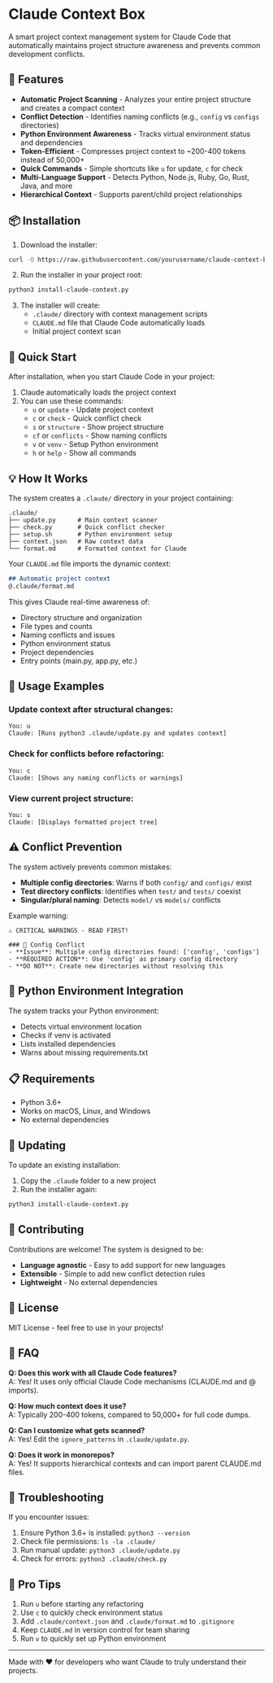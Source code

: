 # Claude Context Box

A smart project context management system for Claude Code that automatically maintains project structure awareness and prevents common development conflicts.

## 🚀 Features

- **Automatic Project Scanning** - Analyzes your entire project structure and creates a compact context
- **Conflict Detection** - Identifies naming conflicts (e.g., `config` vs `configs` directories)
- **Python Environment Awareness** - Tracks virtual environment status and dependencies
- **Token-Efficient** - Compresses project context to ~200-400 tokens instead of 50,000+
- **Quick Commands** - Simple shortcuts like `u` for update, `c` for check
- **Multi-Language Support** - Detects Python, Node.js, Ruby, Go, Rust, Java, and more
- **Hierarchical Context** - Supports parent/child project relationships

## 📦 Installation

1. Download the installer:
```bash
curl -O https://raw.githubusercontent.com/yourusername/claude-context-box/main/install-claude-context.py
```

2. Run the installer in your project root:
```bash
python3 install-claude-context.py
```

3. The installer will create:
   - `.claude/` directory with context management scripts
   - `CLAUDE.md` file that Claude Code automatically loads
   - Initial project context scan

## 🎯 Quick Start

After installation, when you start Claude Code in your project:

1. Claude automatically loads the project context
2. You can use these commands:
   - `u` or `update` - Update project context
   - `c` or `check` - Quick conflict check
   - `s` or `structure` - Show project structure
   - `cf` or `conflicts` - Show naming conflicts
   - `v` or `venv` - Setup Python environment
   - `h` or `help` - Show all commands

## 💡 How It Works

The system creates a `.claude/` directory in your project containing:

```
.claude/
├── update.py      # Main context scanner
├── check.py       # Quick conflict checker
├── setup.sh       # Python environment setup
├── context.json   # Raw context data
└── format.md      # Formatted context for Claude
```

Your `CLAUDE.md` file imports the dynamic context:
```markdown
## Automatic project context
@.claude/format.md
```

This gives Claude real-time awareness of:
- Directory structure and organization
- File types and counts
- Naming conflicts and issues
- Python environment status
- Project dependencies
- Entry points (main.py, app.py, etc.)

## 🔧 Usage Examples

### Update context after structural changes:
```
You: u
Claude: [Runs python3 .claude/update.py and updates context]
```

### Check for conflicts before refactoring:
```
You: c
Claude: [Shows any naming conflicts or warnings]
```

### View current project structure:
```
You: s
Claude: [Displays formatted project tree]
```

## ⚠️ Conflict Prevention

The system actively prevents common mistakes:

- **Multiple config directories**: Warns if both `config/` and `configs/` exist
- **Test directory conflicts**: Identifies when `test/` and `tests/` coexist  
- **Singular/plural naming**: Detects `model/` vs `models/` conflicts

Example warning:
```
⚠️ CRITICAL WARNINGS - READ FIRST!

### 🔴 Config Conflict
- **Issue**: Multiple config directories found: ['config', 'configs']
- **REQUIRED ACTION**: Use 'config' as primary config directory
- **DO NOT**: Create new directories without resolving this
```

## 🐍 Python Environment Integration

The system tracks your Python environment:

- Detects virtual environment location
- Checks if venv is activated
- Lists installed dependencies
- Warns about missing requirements.txt

## 📋 Requirements

- Python 3.6+
- Works on macOS, Linux, and Windows
- No external dependencies

## 🔄 Updating

To update an existing installation:

1. Copy the `.claude` folder to a new project
2. Run the installer again:
```bash
python3 install-claude-context.py
```

## 🤝 Contributing

Contributions are welcome! The system is designed to be:

- **Language agnostic** - Easy to add support for new languages
- **Extensible** - Simple to add new conflict detection rules
- **Lightweight** - No external dependencies

## 📝 License

MIT License - feel free to use in your projects!

## 🙋 FAQ

**Q: Does this work with all Claude Code features?**  
A: Yes! It uses only official Claude Code mechanisms (CLAUDE.md and @ imports).

**Q: How much context does it use?**  
A: Typically 200-400 tokens, compared to 50,000+ for full code dumps.

**Q: Can I customize what gets scanned?**  
A: Yes! Edit the `ignore_patterns` in `.claude/update.py`.

**Q: Does it work in monorepos?**  
A: Yes! It supports hierarchical contexts and can import parent CLAUDE.md files.

## 🚨 Troubleshooting

If you encounter issues:

1. Ensure Python 3.6+ is installed: `python3 --version`
2. Check file permissions: `ls -la .claude/`
3. Run manual update: `python3 .claude/update.py`
4. Check for errors: `python3 .claude/check.py`

## 🌟 Pro Tips

1. Run `u` before starting any refactoring
2. Use `c` to quickly check environment status
3. Add `.claude/context.json` and `.claude/format.md` to `.gitignore`
4. Keep `CLAUDE.md` in version control for team sharing
5. Run `v` to quickly set up Python environment

---

Made with ❤️ for developers who want Claude to truly understand their projects.
